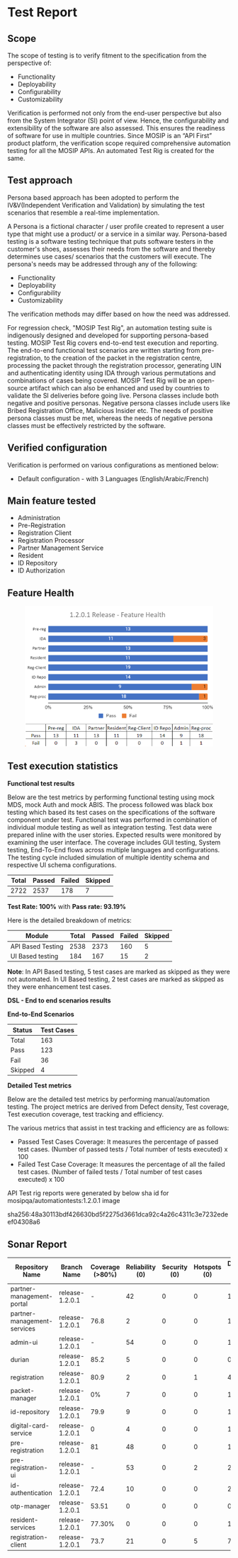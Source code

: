 # Test Report

## Scope

The scope of testing is to verify fitment to the specification from the perspective of:

* Functionality
* Deployability
* Configurability
* Customizability

Verification is performed not only from the end-user perspective but also from the System Integrator (SI) point of view. Hence, the configurability and extensibility of the software are also assessed. This ensures the readiness of software for use in multiple countries. Since MOSIP is an “API First” product platform, the verification scope required comprehensive automation testing for all the MOSIP APIs. An automated Test Rig is created for the same.

## Test approach

Persona based approach has been adopted to perform the IV\&V(Independent Verification and Validation) by simulating the test scenarios that resemble a real-time implementation.

A Persona is a fictional character / user profile created to represent a user type that might use a product/ or a service in a similar way. Persona-based testing is a software testing technique that puts software testers in the customer's shoes, assesses their needs from the software and thereby determines use cases/ scenarios that the customers will execute. The persona's needs may be addressed through any of the following:

* Functionality
* Deployability
* Configurability
* Customizability

The verification methods may differ based on how the need was addressed.

For regression check, "MOSIP Test Rig", an automation testing suite is indigenously designed and developed for supporting persona-based testing. MOSIP Test Rig covers end-to-end test execution and reporting. The end-to-end functional test scenarios are written starting from pre-registration, to the creation of the packet in the registration centre, processing the packet through the registration processor, generating UIN and authenticating identity using IDA through various permutations and combinations of cases being covered. MOSIP Test Rig will be an open-source artifact which can also be enhanced and used by countries to validate the SI deliveries before going live. Persona classes include both negative and positive personas. Negative persona classes include users like Bribed Registration Office, Malicious Insider etc. The needs of positive persona classes must be met, whereas the needs of negative persona classes must be effectively restricted by the software.

## Verified configuration

Verification is performed on various configurations as mentioned below:

* Default configuration - with 3 Languages (English/Arabic/French)

## Main feature tested

* Administration
* Pre-Registration
* Registration Client
* Registration Processor
* Partner Management Service
* Resident
* ID Repository
* ID Authorization

## Feature Health

<figure><img src="../../.gitbook/assets/feature Health (1).png" alt=""><figcaption></figcaption></figure>

## Test execution statistics

**Functional test results**

Below are the test metrics by performing functional testing using mock MDS, mock Auth and mock ABIS. The process followed was black box testing which based its test cases on the specifications of the software component under test. Functional test was performed in combination of individual module testing as well as integration testing. Test data were prepared inline with the user stories. Expected results were monitored by examining the user interface. The coverage includes GUI testing, System testing, End-To-End flows across multiple languages and configurations. The testing cycle included simulation of multiple identity schema and respective UI schema configurations.

| Total | Passed | Failed | Skipped |
| ----- | ------ | ------ | ------- |
| 2722  | 2537   | 178    | 7       |

**Test Rate: 100%** with **Pass rate: 93.19%**

Here is the detailed breakdown of metrics:

| Module            | Total | Passed | Failed | Skipped |
| ----------------- | ----- | ------ | ------ | ------- |
| API Based Testing | 2538  | 2373   | 160    | 5       |
| UI Based testing  | 184   | 167    | 15     | 2       |

**Note**: In API Based testing, 5 test cases are marked as skipped as they were not automated. In UI Based testing, 2 test cases are marked as skipped as they were enhancement test cases.

**DSL - End to end scenarios results**

**End-to-End Scenarios**

| Status  | Test Cases |
| ------- | ---------- |
| Total   | 163        |
| Pass    | 123        |
| Fail    | 36         |
| Skipped | 4          |

**Detailed Test metrics**

Below are the detailed test metrics by performing manual/automation testing. The project metrics are derived from Defect density, Test coverage, Test execution coverage, test tracking and efficiency.

The various metrics that assist in test tracking and efficiency are as follows:

* Passed Test Cases Coverage: It measures the percentage of passed test cases. (Number of passed tests / Total number of tests executed) x 100
* Failed Test Case Coverage: It measures the percentage of all the failed test cases. (Number of failed tests / Total number of test cases executed) x 100

API Test rig reports were generated by below sha id for mosipqa/automationtests:1.2.0.1 image

sha256:48a30113bdf426630bd5f2275d3661dca92c4a26c4311c3e7232edeef04308a6

## Sonar Report

| Repository Name             | Branch Name     | Coverage (>80%) | Reliability (0) | Security (0) | Hotspots (0) | Duplications (Less than 3%) |
| --------------------------- | --------------- | --------------- | --------------- | ------------ | ------------ | --------------------------- |
| partner-management-portal   | release-1.2.0.1 | -               | 42              | 0            | 0            | 11.7                        |
| partner-management-services | release-1.2.0.1 | 76.8            | 2               | 0            | 0            | 11.7                        |
| admin-ui                    | release-1.2.0.1 | -               | 54              | 0            | 0            | 18.2                        |
| durian                      | release-1.2.0.1 | 85.2            | 5               | 0            | 0            | 0.0 %                       |
| registration                | release-1.2.0.1 | 80.9            | 2               | 0            | 1            | 4.6                         |
| packet-manager              | release-1.2.0.1 | 0%              | 7               | 0            | 0            | 1.2                         |
| id-repository               | release-1.2.0.1 | 79.9            | 9               | 0            | 0            | 1.80%                       |
| digital-card-service        | release-1.2.0.1 | 0               | 4               | 0            | 0            | 1.4                         |
| pre-registration            | release-1.2.0.1 | 81              | 48              | 0            | 0            | 1.9                         |
| pre-registration-ui         | release-1.2.0.1 | -               | 53              | 0            | 2            | 2.9                         |
| id-authentication           | release-1.2.0.1 | 72.4            | 10              | 0            | 0            | 2.2                         |
| otp-manager                 | release-1.2.0.1 | 53.51           | 0               | 0            | 0            | 0.0 %                       |
| resident-services           | release-1.2.0.1 | 77.30%          | 0               | 0            | 0            | 1.30%                       |
| registration-client         | release-1.2.0.1 | 73.7            | 21              | 0            | 5            | 7.5                         |
